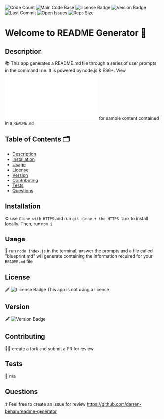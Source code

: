 
  ![Code Count](https://img.shields.io/github/languages/count/darren-behan/readme-generator) ![Main Code Base](https://img.shields.io/github/languages/top/darren-behan/readme-generator) ![License Badge](https://img.shields.io/badge/license-none-blue) ![Version Badge](https://img.shields.io/badge/license-1.0-red) ![Last Commit](https://img.shields.io/github/last-commit/darren-behan/readme-generator) ![Open Issues](https://img.shields.io/github/issues-raw/darren-behan/readme-generator) ![Repo Size](https://img.shields.io/github/repo-size/darren-behan/readme-generator)

  # Welcome to README Generator 👋

  ## Description

  📚 This app generates a README.md file through a series of user prompts in the command line. It is powered by node.js & ES6+. View ![blueprint.md](./blueprint.md) for sample content contained in a `README.md`

  ## Table of Contents 🗂

  * [Description](#Description)
  * [Installation](#Installation)
  * [Usage](#Usage)
  * [License](#License)
  * [Version](#Version)
  * [Contributing](#Contributing)
  * [Tests](#Tests)
  * [Questions](#Questions)

  ## Installation

  ⚙️ use `Clone with HTTPS` and run `git clone + the HTTPS link` to install locally. Then, run `npm i`

  ## Usage

  🚨 run `node index.js` in the terminal, answer the prompts and a file called "blueprint.md" will generate containing the information required for your `README.md` file

  ## License

  🖋 ![License Badge](https://img.shields.io/badge/license-none-blue)
  This app is not using a license

  ## Version

  🖋 ![Version Badge](https://img.shields.io/badge/license-1.0-red)

  ## Contributing

  👩‍💻 create a fork and submit a PR for review

  ## Tests

  🧪 n/a

  ## Questions

  ❓ Feel free to create an issue for review
  https://github.com/darren-behan/readme-generator

  